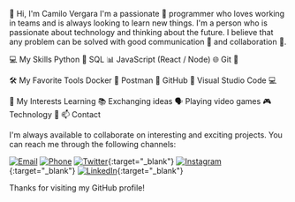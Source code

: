 👋 Hi, I'm Camilo Vergara
I'm a passionate 🚀 programmer who loves working in teams and is always looking to learn new things. I'm a person who is passionate about technology and thinking about the future. I believe that any problem can be solved with good communication 💬 and collaboration 👥.

💻 My Skills
Python 🐍
SQL 📊
JavaScript (React / Node) 🌐
Git 🚀

🛠️ My Favorite Tools
Docker 🐳
Postman 📧
GitHub 🐙
Visual Studio Code 💻

🌟 My Interests
Learning 📚
Exchanging ideas 🗣️
Playing video games 🎮
Technology 🤖
📫 Contact

I'm always available to collaborate on interesting and exciting projects. You can reach me through the following channels:

[![Email](https://images.unsplash.com/photo-1529243856184-7fc3dd01b30e?ixlib=rb-1.2.1&auto=format&fit=crop&w=500&q=60)](mailto:camilovergarasalas.cvs@gmail.com)
[![Phone](https://images.unsplash.com/photo-1528824241059-fa05e4ca1736?ixlib=rb-1.2.1&auto=format&fit=crop&w=500&q=60)](tel:+5493512445233)
[![Twitter](https://images.unsplash.com/photo-1528228323499-9ddde6a4a6db?ixlib=rb-1.2.1&auto=format&fit=crop&w=500&q=60)](https://twitter.com/MrChrov){:target="_blank"}
[![Instagram](https://images.unsplash.com/photo-1517407384673-cc645e86eebd?ixlib=rb-1.2.1&auto=format&fit=crop&w=500&q=60)](https://www.instagram.com/camilo_evs/){:target="_blank"}
[![LinkedIn](https://images.unsplash.com/photo-1558531929-1e0d58248c2e?ixlib=rb-1.2.1&auto=format&fit=crop&w=500&q=60)](https://www.linkedin.com/in/camilo-vs/){:target="_blank"}

Thanks for visiting my GitHub profile!


